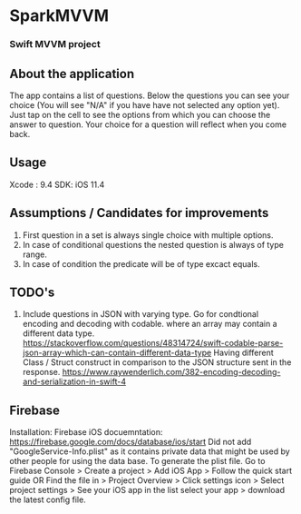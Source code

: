 # SparkMVVM
### Swift MVVM project


## About the application
The app contains a list of questions. Below the questions you can see your choice (You will see "N/A" if you have have not selected any option yet). Just tap on the cell to see the options from which you can choose the answer to  question. Your choice for a question will reflect when you come back.

## Usage
Xcode : 9.4
SDK: iOS 11.4

## Assumptions / Candidates for improvements
1. First question in a set is always single choice with multiple options.
2. In case of conditional questions the nested question is always of type range.
3. In case of condition the predicate will be of type excact equals.

## TODO's
1. Include questions in JSON with varying type. Go for condtional encoding and decoding with codable. where an array may contain a different data type.
https://stackoverflow.com/questions/48314724/swift-codable-parse-json-array-which-can-contain-different-data-type
Having different Class / Struct construct in comparison to the JSON structure sent in the response.
https://www.raywenderlich.com/382-encoding-decoding-and-serialization-in-swift-4

## Firebase
Installation:
Firebase iOS docuemntation: https://firebase.google.com/docs/database/ios/start
Did not add "GoogleService-Info.plist" as it contains private data that might be used by other people for using the data base.
To generate the plist file. Go to Firebase Console > Create a project > Add iOS App > Follow the quick start guide OR Find the file in > Project Overview > Click settings icon > Select project settings > See your iOS app in the list select your app > download the latest config file.
